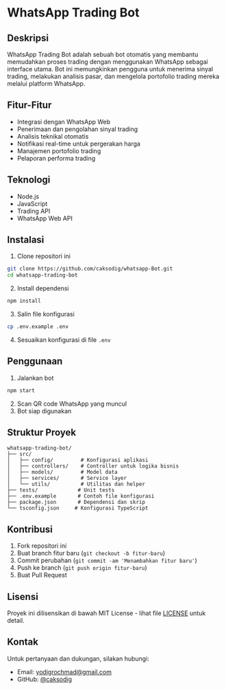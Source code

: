 # WhatsApp Trading Bot

## Deskripsi

WhatsApp Trading Bot adalah sebuah bot otomatis yang membantu memudahkan proses trading dengan menggunakan WhatsApp sebagai interface utama. Bot ini memungkinkan pengguna untuk menerima sinyal trading, melakukan analisis pasar, dan mengelola portofolio trading mereka melalui platform WhatsApp.

## Fitur-Fitur

- Integrasi dengan WhatsApp Web
- Penerimaan dan pengolahan sinyal trading
- Analisis teknikal otomatis
- Notifikasi real-time untuk pergerakan harga
- Manajemen portofolio trading
- Pelaporan performa trading

## Teknologi

- Node.js
- JavaScript
- Trading API
- WhatsApp Web API

## Instalasi

1. Clone repositori ini

```bash
git clone https://github.com/caksodig/whatsapp-Bot.git
cd whatsapp-trading-bot
```

2. Install dependensi

```bash
npm install
```

3. Salin file konfigurasi

```bash
cp .env.example .env
```

4. Sesuaikan konfigurasi di file `.env`

## Penggunaan

1. Jalankan bot

```bash
npm start
```

2. Scan QR code WhatsApp yang muncul
3. Bot siap digunakan

## Struktur Proyek

```
whatsapp-trading-bot/
├── src/
│   ├── config/         # Konfigurasi aplikasi
│   ├── controllers/    # Controller untuk logika bisnis
│   ├── models/         # Model data
│   ├── services/       # Service layer
│   └── utils/          # Utilitas dan helper
├── tests/             # Unit tests
├── .env.example       # Contoh file konfigurasi
├── package.json       # Dependensi dan skrip
└── tsconfig.json     # Konfigurasi TypeScript
```

## Kontribusi

1. Fork repositori ini
2. Buat branch fitur baru (`git checkout -b fitur-baru`)
3. Commit perubahan (`git commit -am 'Menambahkan fitur baru'`)
4. Push ke branch (`git push origin fitur-baru`)
5. Buat Pull Request

## Lisensi

Proyek ini dilisensikan di bawah MIT License - lihat file [LICENSE](LICENSE) untuk detail.

## Kontak

Untuk pertanyaan dan dukungan, silakan hubungi:

- Email: yodigrochmad@gmail.com
- GitHub: [@caksodig](https://github.com/caksodig)
